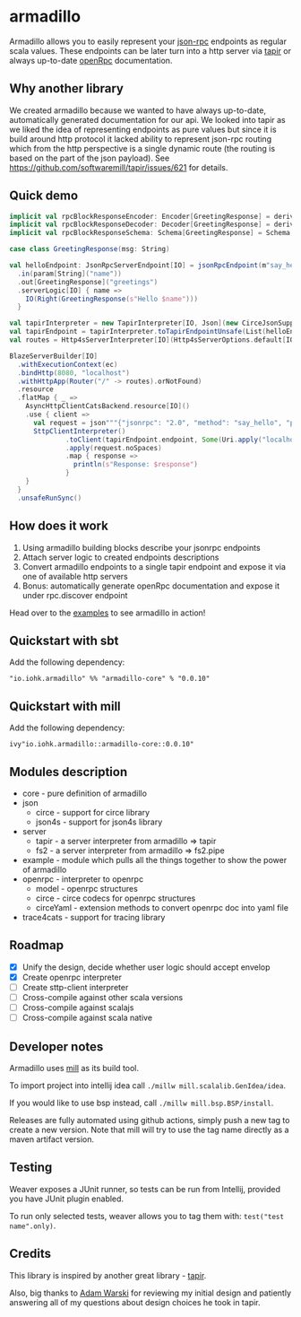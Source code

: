 # armadillo

Armadillo allows you to easily represent your [json-rpc](https://www.jsonrpc.org/) endpoints as regular scala values.
These endpoints can be later turn into a http server via [tapir](https://github.com/softwaremill/tapir) or 
always up-to-date [openRpc](https://open-rpc.org/getting-started) documentation.

## Why another library

We created armadillo because we wanted to have always up-to-date, automatically generated documentation for our api. 
We looked into tapir as we liked the idea of representing endpoints as pure values but since it is build around http protocol it lacked
ability to represent json-rpc routing which from the http perspective is a single dynamic route (the routing is based on the part of the json payload).
See https://github.com/softwaremill/tapir/issues/621 for details.

## Quick demo

```scala
implicit val rpcBlockResponseEncoder: Encoder[GreetingResponse] = deriveEncoder
implicit val rpcBlockResponseDecoder: Decoder[GreetingResponse] = deriveDecoder
implicit val rpcBlockResponseSchema: Schema[GreetingResponse] = Schema.derived

case class GreetingResponse(msg: String)

val helloEndpoint: JsonRpcServerEndpoint[IO] = jsonRpcEndpoint(m"say_hello")
  .in(param[String]("name"))
  .out[GreetingResponse]("greetings")
  .serverLogic[IO] { name =>
    IO(Right(GreetingResponse(s"Hello $name")))
  }

val tapirInterpreter = new TapirInterpreter[IO, Json](new CirceJsonSupport)
val tapirEndpoint = tapirInterpreter.toTapirEndpointUnsafe(List(helloEndpoint))
val routes = Http4sServerInterpreter[IO](Http4sServerOptions.default[IO]).toRoutes(tapirEndpoint)

BlazeServerBuilder[IO]
  .withExecutionContext(ec)
  .bindHttp(8080, "localhost")
  .withHttpApp(Router("/" -> routes).orNotFound)
  .resource
  .flatMap { _ =>
    AsyncHttpClientCatsBackend.resource[IO]()
    .use { client =>
      val request = json"""{"jsonrpc": "2.0", "method": "say_hello", "params": ["kasper"], "id": 1}"""
      SttpClientInterpreter()
              .toClient(tapirEndpoint.endpoint, Some(Uri.apply("localhost", 8080)), client)
              .apply(request.noSpaces)
              .map { response =>
                println(s"Response: $response")
              }
    }
  }
  .unsafeRunSync()
```

## How does it work

1. Using armadillo building blocks describe your jsonrpc endpoints
2. Attach server logic to created endpoints descriptions
3. Convert armadillo endpoints to a single tapir endpoint and expose it via one of available http servers
4. Bonus: automatically generate openRpc documentation and expose it under rpc.discover endpoint  

Head over to the [examples](./example) to see armadillo in action!

## Quickstart with sbt
Add the following dependency:

```
"io.iohk.armadillo" %% "armadillo-core" % "0.0.10"
```

## Quickstart with mill
Add the following dependency:

```
ivy"io.iohk.armadillo::armadillo-core::0.0.10"
```


## Modules description

- core - pure definition of armadillo
- json
  - circe - support for circe library
  - json4s - support for json4s library
- server
  - tapir - a server interpreter from armadillo => tapir 
  - fs2 - a server interpreter from armadillo => fs2.pipe
- example - module which pulls all the things together to show the power of armadillo
- openrpc - interpreter to openrpc 
    - model - openrpc structures
    - circe - circe codecs for openrpc structures
    - circeYaml - extension methods to convert openrpc doc into yaml file
- trace4cats - support for tracing library

## Roadmap

- [x] Unify the design, decide whether user logic should accept envelop
- [x] Create openrpc interpreter
- [ ] Create sttp-client interpreter
- [ ] Cross-compile against other scala versions
- [ ] Cross-compile against scalajs
- [ ] Cross-compile against scala native

## Developer notes

Armadillo uses [mill](https://com-lihaoyi.github.io/mill/mill/Intro_to_Mill.html) as its build tool. 

To import project into intellij idea call `./millw mill.scalalib.GenIdea/idea`. 

If you would like to use bsp instead, call `./millw mill.bsp.BSP/install`.
  
Releases are fully automated using github actions, simply push a new tag to create a new version.
Note that mill will try to use the tag name directly as a maven artifact version.

## Testing

Weaver exposes a JUnit runner, so tests can be run from Intellij, provided you have JUnit plugin enabled.

To run only selected tests, weaver allows you to tag them with: `test("test name".only)`.

## Credits

This library is inspired by another great library - [tapir](https://github.com/softwaremill/tapir).

Also, big thanks to [Adam Warski](https://github.com/adamw) for reviewing my initial design and patiently answering all of
my questions about design choices he took in tapir.
